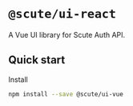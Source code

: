# `@scute/ui-react`

A Vue UI library for Scute Auth API.

## Quick start

Install

```bash
npm install --save @scute/ui-vue
```